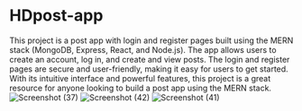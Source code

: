 # HDpost-app
This project is a post app with login and register pages built using the MERN stack (MongoDB, Express, React, and Node.js). The app allows users to create an account, log in, and create and view posts. The login and register pages are secure and user-friendly, making it easy for users to get started. With its intuitive interface and powerful features, this project is a great resource for anyone looking to build a post app using the MERN stack.
![Screenshot (37)](https://github.com/20UPE059/HDpost-app/assets/94692429/4d6b80f5-701a-40cb-8a2b-63b8f3d989f1)
![Screenshot (42)](https://github.com/20UPE059/HDpost-app/assets/94692429/a8b1cb51-6afe-4e6d-a0ae-f6acaa439477)
![Screenshot (41)](https://github.com/20UPE059/HDpost-app/assets/94692429/691fe65d-917f-4cac-84c2-932de064bf3c)



